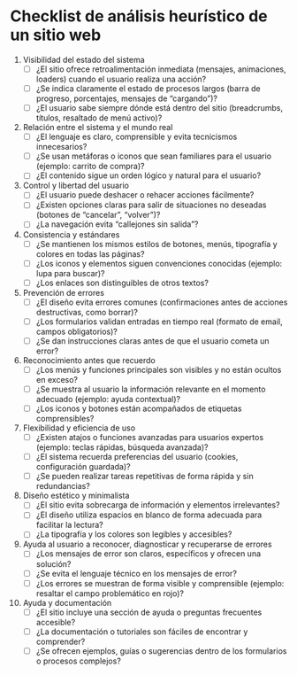 # Checklist de análisis heurístico de un sitio web

1. Visibilidad del estado del sistema
	- [ ] ¿El sitio ofrece retroalimentación inmediata (mensajes, animaciones, loaders) cuando el usuario realiza una acción?
	- [ ] ¿Se indica claramente el estado de procesos largos (barra de progreso, porcentajes, mensajes de “cargando”)?
	- [ ] ¿El usuario sabe siempre dónde está dentro del sitio (breadcrumbs, títulos, resaltado de menú activo)?

2. Relación entre el sistema y el mundo real
	- [ ] ¿El lenguaje es claro, comprensible y evita tecnicismos innecesarios?
	- [ ] ¿Se usan metáforas o iconos que sean familiares para el usuario (ejemplo: carrito de compra)?
	- [ ] ¿El contenido sigue un orden lógico y natural para el usuario?

3. Control y libertad del usuario
	- [ ] ¿El usuario puede deshacer o rehacer acciones fácilmente?
	- [ ] ¿Existen opciones claras para salir de situaciones no deseadas (botones de “cancelar”, “volver”)?
	- [ ] ¿La navegación evita “callejones sin salida”?

4. Consistencia y estándares
	- [ ] ¿Se mantienen los mismos estilos de botones, menús, tipografía y colores en todas las páginas?
	- [ ] ¿Los iconos y elementos siguen convenciones conocidas (ejemplo: lupa para buscar)?
	- [ ] ¿Los enlaces son distinguibles de otros textos?

5. Prevención de errores
	- [ ] ¿El diseño evita errores comunes (confirmaciones antes de acciones destructivas, como borrar)?
	- [ ] ¿Los formularios validan entradas en tiempo real (formato de email, campos obligatorios)?
	- [ ] ¿Se dan instrucciones claras antes de que el usuario cometa un error?

6. Reconocimiento antes que recuerdo
	- [ ] ¿Los menús y funciones principales son visibles y no están ocultos en exceso?
	- [ ] ¿Se muestra al usuario la información relevante en el momento adecuado (ejemplo: ayuda contextual)?
	- [ ] ¿Los iconos y botones están acompañados de etiquetas comprensibles?

7. Flexibilidad y eficiencia de uso
	- [ ] ¿Existen atajos o funciones avanzadas para usuarios expertos (ejemplo: teclas rápidas, búsqueda avanzada)?
	- [ ] ¿El sistema recuerda preferencias del usuario (cookies, configuración guardada)?
	- [ ] ¿Se pueden realizar tareas repetitivas de forma rápida y sin redundancias?

8. Diseño estético y minimalista
	- [ ] ¿El sitio evita sobrecarga de información y elementos irrelevantes?
	- [ ] ¿El diseño utiliza espacios en blanco de forma adecuada para facilitar la lectura?
	- [ ] ¿La tipografía y los colores son legibles y accesibles?

9. Ayuda al usuario a reconocer, diagnosticar y recuperarse de errores
	- [ ] ¿Los mensajes de error son claros, específicos y ofrecen una solución?
	- [ ] ¿Se evita el lenguaje técnico en los mensajes de error?
	- [ ] ¿Los errores se muestran de forma visible y comprensible (ejemplo: resaltar el campo problemático en rojo)?

10. Ayuda y documentación
	- [ ] ¿El sitio incluye una sección de ayuda o preguntas frecuentes accesible?
	- [ ] ¿La documentación o tutoriales son fáciles de encontrar y comprender?
	- [ ] ¿Se ofrecen ejemplos, guías o sugerencias dentro de los formularios o procesos complejos?